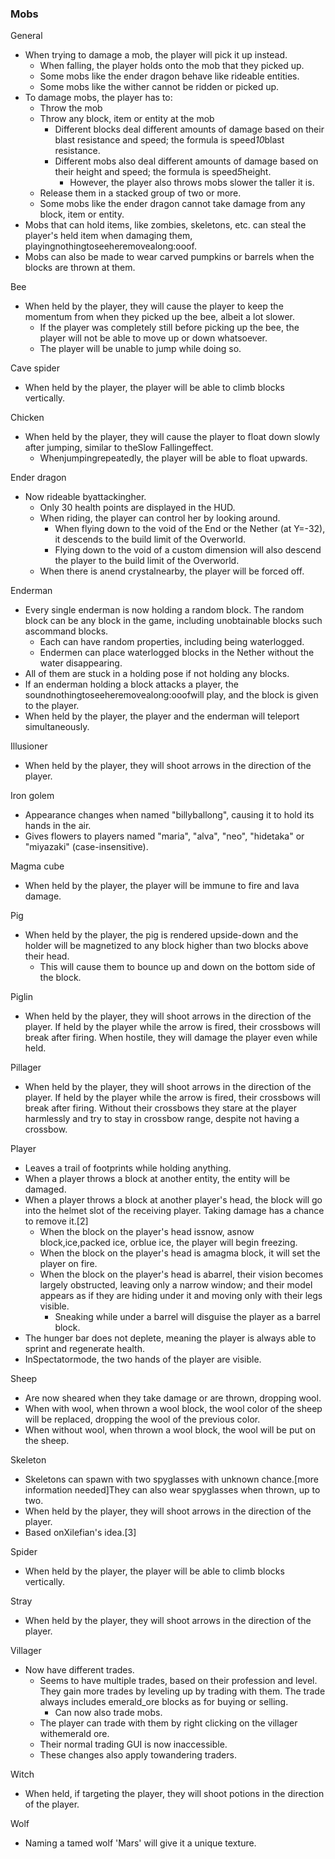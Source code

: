 ### Mobs
General
- When trying to damage a mob, the player will pick it up instead.
	- When falling, the player holds onto the mob that they picked up.
	- Some mobs like the ender dragon behave like rideable entities.
	- Some mobs like the wither cannot be ridden or picked up.
- To damage mobs, the player has to:
	- Throw the mob
	- Throw any block, item or entity at the mob
		- Different blocks deal different amounts of damage based on their blast resistance and speed; the formula is speed*10*blast resistance.
		- Different mobs also deal different amounts of damage based on their height and speed; the formula is speed*5*height.
			- However, the player also throws mobs slower the taller it is.
	- Release them in a stacked group of two or more.
	- Some mobs like the ender dragon cannot take damage from any block, item or entity.
- Mobs that can hold items, like zombies, skeletons, etc. can steal the player's held item when damaging them, playingnothingtoseeheremovealong:ooof.
- Mobs can also be made to wear carved pumpkins or barrels when the blocks are thrown at them.

Bee
- When held by the player, they will cause the player to keep the momentum from when they picked up the bee, albeit a lot slower.
	- If the player was completely still before picking up the bee, the player will not be able to move up or down whatsoever.
	- The player will be unable to jump while doing so.

Cave spider
- When held by the player, the player will be able to climb blocks vertically.

Chicken
- When held by the player, they will cause the player to float down slowly after jumping, similar to theSlow Fallingeffect.
	- Whenjumpingrepeatedly, the player will be able to float upwards.

Ender dragon
- Now rideable byattackingher.
	- Only 30 health points are displayed in the HUD.
	- When riding, the player can control her by looking around.
		- When flying down to the void of the End or the Nether (at Y=-32), it descends to the build limit of the Overworld.
		- Flying down to the void of a custom dimension will also descend the player to the build limit of the Overworld.
	- When there is anend crystalnearby, the player will be forced off.

Enderman
- Every single enderman is now holding a random block. The random block can be any block in the game, including unobtainable blocks such ascommand blocks.
	- Each can have random properties, including being waterlogged.
	- Endermen can place waterlogged blocks in the Nether without the water disappearing.
- All of them are stuck in a holding pose if not holding any blocks.
- If an enderman holding a block attacks a player, the soundnothingtoseeheremovealong:ooofwill play, and the block is given to the player.
- When held by the player, the player and the enderman will teleport simultaneously.

Illusioner
- When held by the player, they will shoot arrows in the direction of the player.

Iron golem
- Appearance changes when named "billyballong", causing it to hold its hands in the air.
- Gives flowers to players named "maria", "alva", "neo", "hidetaka" or "miyazaki" (case-insensitive).

Magma cube
- When held by the player, the player will be immune to fire and lava damage.

Pig
- When held by the player, the pig is rendered upside-down and the holder will be magnetized to any block higher than two blocks above their head.
	- This will cause them to bounce up and down on the bottom side of the block.

Piglin
- When held by the player, they will shoot arrows in the direction of the player. If held by the player while the arrow is fired, their crossbows will break after firing. When hostile, they will damage the player even while held.

Pillager
- When held by the player, they will shoot arrows in the direction of the player. If held by the player while the arrow is fired, their crossbows will break after firing. Without their crossbows they stare at the player harmlessly and try to stay in crossbow range, despite not having a crossbow.

Player
- Leaves a trail of footprints while holding anything.
- When a player throws a block at another entity, the entity will be damaged.
- When a player throws a block at another player's head, the block will go into the helmet slot of the receiving player. Taking damage has a chance to remove it.[2]
	- When the block on the player's head issnow, asnow block,ice,packed ice, orblue ice, the player will begin freezing.
	- When the block on the player's head is amagma block, it will set the player on fire.
	- When the block on the player's head is abarrel, their vision becomes largely obstructed, leaving only a narrow window; and their model appears as if they are hiding under it and moving only with their legs visible.
		- Sneaking while under a barrel will disguise the player as a barrel block.
- The hunger bar does not deplete, meaning the player is always able to sprint and regenerate health.
- InSpectatormode, the two hands of the player are visible.

Sheep
- Are now sheared when they take damage or are thrown, dropping wool.
- When with wool, when thrown a wool block, the wool color of the sheep will be replaced, dropping the wool of the previous color.
- When without wool, when thrown a wool block, the wool will be put on the sheep.

Skeleton
- Skeletons can spawn with two spyglasses with unknown chance.[more information needed]They can also wear spyglasses when thrown, up to two.
- When held by the player, they will shoot arrows in the direction of the player.
- Based onXilefian's idea.[3]

Spider
- When held by the player, the player will be able to climb blocks vertically.

Stray
- When held by the player, they will shoot arrows in the direction of the player.

Villager
- Now have different trades.
	- Seems to have multiple trades, based on their profession and level. They gain more trades by leveling up by trading with them. The trade always includes emerald_ore blocks as for buying or selling.
		- Can now also trade mobs.
	- The player can trade with them by right clicking on the villager withemerald ore.
	- Their normal trading GUI is now inaccessible.
	- These changes also apply towandering traders.

Witch
- When held, if targeting the player, they will shoot potions in the direction of the player.

Wolf
- Naming a tamed wolf 'Mars' will give it a unique texture.

